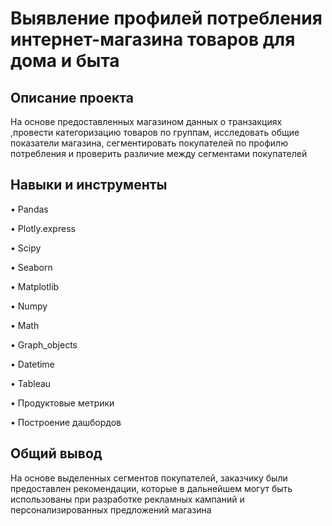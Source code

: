 # Выявление профилей потребления интернет-магазина товаров для дома и быта 

## Описание проекта
На основе предоставленных магазином данных о транзакциях ,провести категоризацию товаров по группам, исследовать общие показатели магазина, сегментировать покупателей по профилю потребления и проверить различие между сегментами покупателей

## Навыки и инструменты

•	Pandas

•	Plotly.express

•	Scipy

•	Seaborn

•	Matplotlib

•	Numpy

•	Math

•	Graph_objects

•	Datetime

•	Tableau

•	Продуктовые метрики

•	Построение дашбордов


## Общий вывод
На основе выделенных сегментов покупателей, заказчику были предоставлен рекомендации, которые в дальнейшем могут быть использованы при разработке рекламных кампаний и персонализированных предложений магазина
